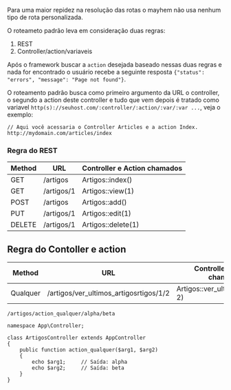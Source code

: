 Para uma maior repidez na resolução das rotas o mayhem não usa nenhum tipo de rota personalizada.

O roteameto padrão leva em consideração duas regras:
1. REST
2. Controller/action/variaveis

Após o framework buscar a <code>action</code> desejada baseado nessas duas regras e nada for encontrado o usuário recebe a seguinte resposta <code>{"status": "errors", "message": "Page not found"}</code>.

O roteamento padrão busca como primeiro argumento da URL o controller, o segundo a action deste controller e tudo que vem depois é tratado como variavel <code>http(s)://seuhost.com/:controller/:action/:var/:var ...</code>, veja o exemplo:
	

	// Aqui você acessaria o Controller Articles e a action Index.
	http://mydomain.com/articles/index

### Regra do REST

<table>
	<thead>
		<tr>
			<th>
				Method
			</th>
			<th>
				URL
			</th>
			<th>
				Controller e Action chamados
			</th>
		</tr>
	</thead>
	<tbody>
		<tr>
			<td>
				GET
			</td>
			<td>
				/artigos
			</td>
			<td>
				Artigos::index()
			</td>
		</tr>
		<tr>
			<td>
				GET
			</td>
			<td>
				/artigos/1
			</td>
			<td>
				Artigos::view(1)
			</td>
		</tr>
		<tr>
			<td>
				POST
			</td>
			<td>
				/artigos
			</td>
			<td>
				Artigos::add()
			</td>
		</tr>
		<tr>
			<td>
				PUT
			</td>
			<td>
				/artigos/1
			</td>
			<td>
				Artigos::edit(1)
			</td>
		</tr>
		<tr>
			<td>
				DELETE
			</td>
			<td>
				/artigos/1
			</td>
			<td>
				Artigos::delete(1)
			</td>
		</tr>
	</tbody>
</table>

## Regra do Contoller e action

<table>
	<thead>
		<tr>
			<th>
				Method
			</th>
			<th>
				URL
			</th>
			<th>
				Controller e Action chamados
			</th>
		</tr>
	</thead>
	<tbody>
		<tr>
			<td>
				Qualquer
			</td>
			<td>
				/artigos/ver_ultimos_artigosrtigos/1/2
			</td>
			<td>
				Artigos::ver_ultimos_artigos(1, 2)
			</td>
		</tr>
	</tbody>
</table>

	/artigos/action_qualquer/alpha/beta

	namespace App\Controller;

	class ArtigosController extends AppController
	{
		public function action_qualquer($arg1, $arg2)
		{
			echo $arg1;		// Saída: alpha
			echo $arg2;		// Saída: beta
		}
	}